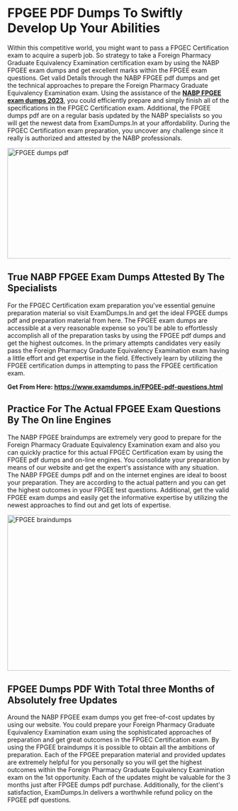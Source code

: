 <h1><strong>FPGEE PDF Dumps To Swiftly Develop Up Your Abilities</strong></h1>
<p>Within this competitive world, you might want to pass a FPGEC Certification exam to acquire a superb job. So strategy to take a Foreign Pharmacy Graduate Equivalency Examination certification exam by using the NABP FPGEE exam dumps and get excellent marks within the FPGEE exam questions. Get valid Details through the NABP FPGEE pdf dumps and get the technical approaches to prepare the Foreign Pharmacy Graduate Equivalency Examination exam. Using the assistance of the <strong><a href="https://www.examdumps.in/FPGEE-pdf-questions.html">NABP FPGEE exam dumps 2023</a></strong>, you could efficiently prepare and simply finish all of the specifications in the FPGEC Certification exam. Additional, the FPGEE dumps pdf are on a regular basis updated by the NABP specialists so you will get the newest data from ExamDumps.In at your affordability. During the FPGEC Certification exam preparation, you uncover any challenge since it really is authorized and attested by the NABP professionals.</p>
<p><img src="https://i.ibb.co/zxJwW90/Copy-of-Online-Classes-Twitter-header-post-Made-with-Poster-My-Wall-1.png" alt="FPGEE dumps pdf" width="750" height="250" /></p>
<h2><strong>True NABP FPGEE Exam Dumps Attested By The Specialists</strong></h2>
<p>For the FPGEC Certification exam preparation you've essential genuine preparation material so visit ExamDumps.In and get the ideal FPGEE dumps pdf and preparation material from here. The FPGEE exam dumps are accessible at a very reasonable expense so you'll be able to effortlessly accomplish all of the preparation tasks by using the FPGEE pdf dumps and get the highest outcomes. In the primary attempts candidates very easily pass the Foreign Pharmacy Graduate Equivalency Examination exam having a little effort and get expertise in the field. Effectively learn by utilizing the FPGEE certification dumps in attempting to pass the FPGEE certification exam.</p>
<p><strong>Get From Here:&nbsp;<a href="https://www.examdumps.in/FPGEE-pdf-questions.html">https://www.examdumps.in/FPGEE-pdf-questions.html</a></strong></p>
<h2><strong>Practice For The Actual FPGEE Exam Questions By The On line Engines</strong></h2>
<p>The NABP FPGEE braindumps are extremely very good to prepare for the Foreign Pharmacy Graduate Equivalency Examination exam and also you can quickly practice for this actual FPGEC Certification exam by using the FPGEE pdf dumps and on-line engines. You consolidate your preparation by means of our website and get the expert's assistance with any situation. The NABP FPGEE dumps pdf and on the internet engines are ideal to boost your preparation. They are according to the actual pattern and you can get the highest outcomes in your FPGEE test questions. Additional, get the valid FPGEE exam dumps and easily get the informative expertise by utilizing the newest approaches to find out and get lots of expertise.</p>
<p><a href="https://www.examdumps.in/FPGEE-pdf-questions.html"><img src="https://i.ibb.co/QkNtdwY/Copy-of-Zoom-Online-Classes-Facebook-Share-Po-Made-with-Poster-My-Wall-1.jpg" alt="FPGEE braindumps" width="670" height="352" /></a></p>
<h2><strong>FPGEE Dumps PDF With Total three Months of Absolutely free Updates</strong></h2>
<p>Around the NABP FPGEE exam dumps you get free-of-cost updates by using our website. You could prepare your Foreign Pharmacy Graduate Equivalency Examination exam using the sophisticated approaches of preparation and get great outcomes in the FPGEC Certification exam. By using the FPGEE braindumps it is possible to obtain all the ambitions of preparation. Each of the FPGEE preparation material and provided updates are extremely helpful for you personally so you will get the highest outcomes within the Foreign Pharmacy Graduate Equivalency Examination exam on the 1st opportunity. Each of the updates might be valuable for the 3 months just after FPGEE dumps pdf purchase. Additionally, for the client's satisfaction, ExamDumps.In delivers a worthwhile refund policy on the FPGEE pdf questions.</p>
